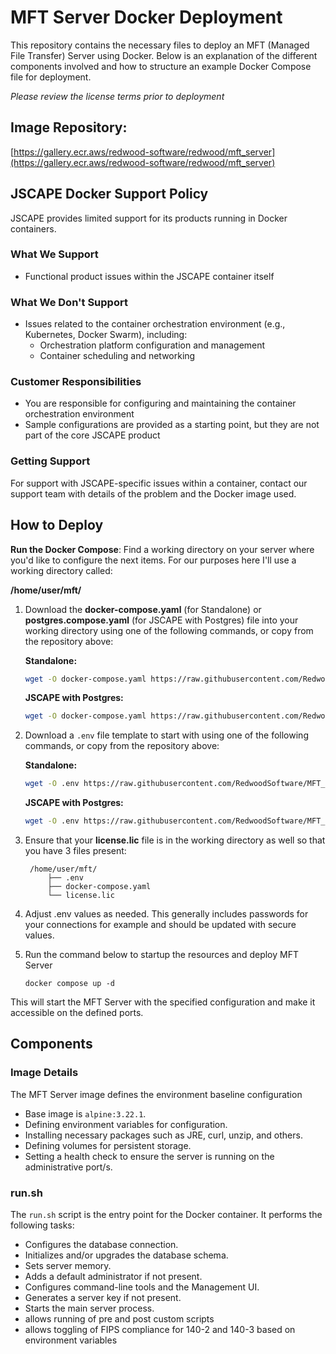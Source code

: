 # MFT Server Docker Deployment

This repository contains the necessary files to deploy an MFT (Managed File Transfer) Server using Docker. Below is an explanation of the different components involved and how to structure an example Docker Compose file for deployment.

_Please review the license terms prior to deployment_

## Image Repository:
[https://gallery.ecr.aws/redwood-software/redwood/mft_server](https://gallery.ecr.aws/redwood-software/redwood/mft_server)

## JSCAPE Docker Support Policy

JSCAPE provides limited support for its products running in Docker containers.

### What We Support
- Functional product issues within the JSCAPE container itself

### What We Don't Support
- Issues related to the container orchestration environment (e.g., Kubernetes, Docker Swarm), including:
    - Orchestration platform configuration and management
    - Container scheduling and networking

### Customer Responsibilities
- You are responsible for configuring and maintaining the container orchestration environment
- Sample configurations are provided as a starting point, but they are not part of the core JSCAPE product

### Getting Support
For support with JSCAPE-specific issues within a container, contact our support team with details of the problem and the Docker image used.

## How to Deploy

**Run the Docker Compose**:
Find a working directory on your server where you'd like to configure the next items. For our purposes here I'll use a working directory called:

**/home/user/mft/**

1. Download the **docker-compose.yaml** (for Standalone) or **postgres.compose.yaml** (for JSCAPE with Postgres) file into your working directory using one of the following commands, or copy from the repository above:

    **Standalone:**
    ```sh
    wget -O docker-compose.yaml https://raw.githubusercontent.com/RedwoodSoftware/MFT_Server_Docker/refs/heads/main/docker-compose.yaml
    ```

    **JSCAPE with Postgres:**
    ```sh
    wget -O docker-compose.yaml https://raw.githubusercontent.com/RedwoodSoftware/MFT_Server_Docker/refs/heads/main/postgres.compose.yaml
    ```

2. Download a `.env` file template to start with using one of the following commands, or copy from the repository above:

    **Standalone:**
    ```sh
    wget -O .env https://raw.githubusercontent.com/RedwoodSoftware/MFT_Server_Docker/refs/heads/2025.1.0.523/.env.example
    ```

    **JSCAPE with Postgres:**
    ```sh
    wget -O .env https://raw.githubusercontent.com/RedwoodSoftware/MFT_Server_Docker/refs/heads/2025.1.0.523/.env.postgres.example
    ```

3. Ensure that your **license.lic** file is in the working directory as well so that you have 3 files present:

        /home/user/mft/
            ├── .env
            ├── docker-compose.yaml
            └── license.lic


4. Adjust .env values as needed. This generally includes passwords for your connections for example and should be updated with secure values.

5. Run the command below to startup the resources and deploy MFT Server

    ` docker compose up -d `

This will start the MFT Server with the specified configuration and make it accessible on the defined ports.

## Components

### Image Details
The MFT Server image defines the environment baseline configuration
- Base image is `alpine:3.22.1`.
- Defining environment variables for configuration.
- Installing necessary packages such as JRE, curl, unzip, and others.
- Defining volumes for persistent storage.
- Setting a health check to ensure the server is running on the administrative port/s.

### run.sh
The `run.sh` script is the entry point for the Docker container. It performs the following tasks:
- Configures the database connection.
- Initializes and/or upgrades the database schema.
- Sets server memory.
- Adds a default administrator if not present.
- Configures command-line tools and the Management UI.
- Generates a server key if not present.
- Starts the main server process.
- allows running of pre and post custom scripts
- allows toggling of FIPS compliance for 140-2 and 140-3 based on environment variables